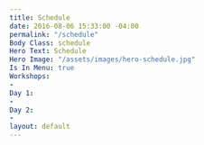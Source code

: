 ```yaml
---
title: Schedule
date: 2016-08-06 15:33:00 -04:00
permalink: "/schedule"
Body Class: schedule
Hero Text: Schedule
Hero Image: "/assets/images/hero-schedule.jpg"
Is In Menu: true
Workshops:
- 
Day 1:
- 
Day 2:
- 
layout: default
---
```


